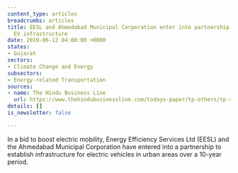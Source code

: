 ```yaml
---
content_type: articles
breadcrumbs: articles
title: EESL and Ahmedabad Municipal Corporation enter into partnership to establish
  EV infrastructure
date: 2019-06-12 04:00:00 +0000
states:
- Gujarat
sectors:
- Climate Change and Energy
subsectors:
- Energy-related Transportation
sources:
- name: The Hindu Business Line
  url: https://www.thehindubusinessline.com/todays-paper/tp-others/tp-states/article27529380.ece
details: []
is_newsletter: false

---
```

In a bid to boost electric mobility, Energy Efficiency Services Ltd (EESL) and the Ahmedabad Municipal Corporation have entered into a partnership to establish infrastructure for electric vehicles in urban areas over a 10-year period.
